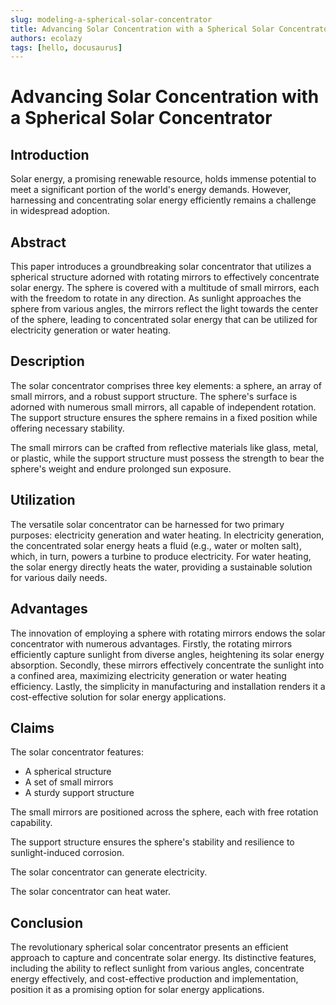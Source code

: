 ```yaml
---
slug: modeling-a-spherical-solar-concentrator
title: Advancing Solar Concentration with a Spherical Solar Concentrator
authors: ecolazy
tags: [hello, docusaurus]
---
```


# Advancing Solar Concentration with a Spherical Solar Concentrator


## Introduction

Solar energy, a promising renewable resource, holds immense potential to meet a significant portion of the world's energy demands. However, harnessing and concentrating solar energy efficiently remains a challenge in widespread adoption.

## Abstract

This paper introduces a groundbreaking solar concentrator that utilizes a spherical structure adorned with rotating mirrors to effectively concentrate solar energy. The sphere is covered with a multitude of small mirrors, each with the freedom to rotate in any direction. As sunlight approaches the sphere from various angles, the mirrors reflect the light towards the center of the sphere, leading to concentrated solar energy that can be utilized for electricity generation or water heating.

## Description

The solar concentrator comprises three key elements: a sphere, an array of small mirrors, and a robust support structure. The sphere's surface is adorned with numerous small mirrors, all capable of independent rotation. The support structure ensures the sphere remains in a fixed position while offering necessary stability.

The small mirrors can be crafted from reflective materials like glass, metal, or plastic, while the support structure must possess the strength to bear the sphere's weight and endure prolonged sun exposure.

## Utilization

The versatile solar concentrator can be harnessed for two primary purposes: electricity generation and water heating. In electricity generation, the concentrated solar energy heats a fluid (e.g., water or molten salt), which, in turn, powers a turbine to produce electricity. For water heating, the solar energy directly heats the water, providing a sustainable solution for various daily needs.

## Advantages

The innovation of employing a sphere with rotating mirrors endows the solar concentrator with numerous advantages. Firstly, the rotating mirrors efficiently capture sunlight from diverse angles, heightening its solar energy absorption. Secondly, these mirrors effectively concentrate the sunlight into a confined area, maximizing electricity generation or water heating efficiency. Lastly, the simplicity in manufacturing and installation renders it a cost-effective solution for solar energy applications.

## Claims

The solar concentrator features:
- A spherical structure
- A set of small mirrors
- A sturdy support structure

The small mirrors are positioned across the sphere, each with free rotation capability.

The support structure ensures the sphere's stability and resilience to sunlight-induced corrosion.

The solar concentrator can generate electricity.

The solar concentrator can heat water.

## Conclusion

The revolutionary spherical solar concentrator presents an efficient approach to capture and concentrate solar energy. Its distinctive features, including the ability to reflect sunlight from various angles, concentrate energy effectively, and cost-effective production and implementation, position it as a promising option for solar energy applications.
